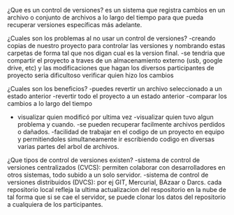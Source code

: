 ¿Que es un control de versiones?
es un sistema que registra cambios en un archivo o conjunto de archivos a lo largo del tiempo para que pueda recuperar versiones específicas más adelante.

¿Cuales son los problemas al no usar un control de versiones?
-creando copias de nuestro proyecto para controlar las versiones y nombrando estas carpetas de forma tal que nos digan cual es la version final.
-se tendria que compartir el proyecto a traves de un almacenamiento externo (usb, google drive, etc) y las modificaciones que hagan los diversos participantes de proyecto seria dificultoso verificar quien hizo los cambios

¿Cuales son los beneficios?
-puedes revertir un archivo seleccionado a un estado anterior
-revertir todo el proyecto a un estado anterior
-comparar los cambios a lo largo del tiempo
- visualizar quien modificó por ultima vez
-visualizar quien tuvo algun problema y cuando.
-se pueden recuperar facilmente archivos perdidos o dañados.
-facilidad de trabajar en el codigo de un proyecto en equipo y permitiendoles simultaneamente ir escribiendo codigo en diversas varias partes del arbol de archivos.

¿Que tipos de control de versiones existen?
-sistema de control de versiones centralizados (CVCS): permiten colaborar con desarrolladores en otros sistemas, todo subido a un solo servidor.
-sistema de control de versiones distribuidos (DVCS): por ej GIT, Mercurial, BAzaar o Darcs. cada repositorio local refleja la ultima actualizacion del respositorio en la nube de tal forma que si se cae el servidor, se puede clonar los datos del repositorio a cualquiera de los participantes.